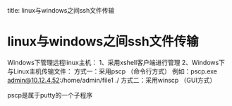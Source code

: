 title: linux与windows之间ssh文件传输 

#  linux与windows之间ssh文件传输 
Windows下管理远程linux主机：
1、采用xshell客户端进行管理
2、Windows下与Linux主机传输文件：
方式一：采用pscp （命令行方式） 例如：pscp.exe admin@10.12.4.52:/home/admin/file1 ./ 
方式二：采用winscp （GUI方式）

pscp是属于putty的一个子程序